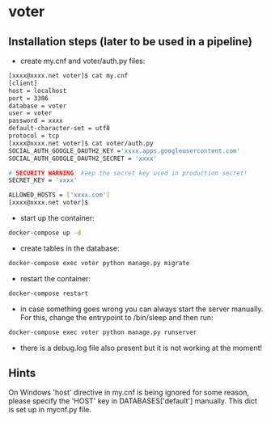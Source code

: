 # voter

## Installation steps (later to be used in a pipeline)

- create my.cnf and voter/auth.py files:
```bash
[xxxx@xxxx.net voter]$ cat my.cnf
[client]
host = localhost
port = 3306
database = voter
user = voter
password = xxxx
default-character-set = utf8
protocol = tcp
[xxxx@xxxx.net voter]$ cat voter/auth.py
SOCIAL_AUTH_GOOGLE_OAUTH2_KEY ='xxxx.apps.googleusercontent.com'
SOCIAL_AUTH_GOOGLE_OAUTH2_SECRET = 'xxxx'

# SECURITY WARNING: keep the secret key used in production secret!
SECRET_KEY = 'xxxx'

ALLOWED_HOSTS = ['xxxx.com']
[xxxx@xxxx.net voter]$
```
- start up the container:
```bash
docker-compose up -d
```
- create tables in the database:
```bash
docker-compose exec voter python manage.py migrate
```
- restart the container:
```bash
docker-compose restart
```
- in case something goes wrong you can always start the server manually. For 
this, change the entrypoint to /bin/sleep and then run:
```bash
docker-compose exec voter python manage.py runserver
```
- there is a debug.log file also present but it is not working at the moment!

## Hints

On Windows 'host' directive in my.cnf is being ignored for some reason, 
please specify the 'HOST' key in DATABASES['default'] manually. This dict is 
set up in mycnf.py file.